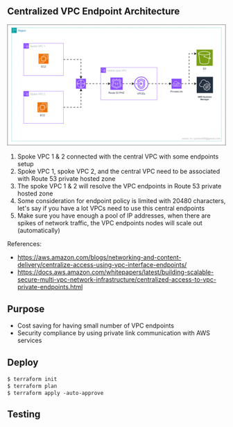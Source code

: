 ## Centralized VPC Endpoint Architecture

![Alt text](../images/centralized-vpce.drawio.svg?raw=true "ECS Deployment Architecture")<br>

1. Spoke VPC 1 & 2 connected with the central VPC with some endpoints setup
2. Spoke VPC 1, spoke VPC 2, and the central VPC need to be associated with Route 53 private hosted zone
3. The spoke VPC 1 & 2 will resolve the VPC endpoints in Route 53 private hosted zone
4. Some consideration for endpoint policy is limited with 20480 characters, let's say if you have a lot VPCs need to use this central endpoints
5. Make sure you have enough a pool of IP addresses, when there are spikes of network traffic, the VPC endpoints nodes will scale out (automatically)

References:

- https://aws.amazon.com/blogs/networking-and-content-delivery/centralize-access-using-vpc-interface-endpoints/
- https://docs.aws.amazon.com/whitepapers/latest/building-scalable-secure-multi-vpc-network-infrastructure/centralized-access-to-vpc-private-endpoints.html

## Purpose

- Cost saving for having small number of VPC endpoints
- Security compliance by using private link communication with AWS services

## Deploy

```
$ terraform init
$ terraform plan
$ terraform apply -auto-approve
```

## Testing
